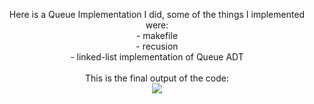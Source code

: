 <p align="center">
  Here is a Queue Implementation I did, some of the things I implemented were:
  <br>
  - makefile 
  <br>
  - recusion 
  <br>
  - linked-list implementation of Queue ADT 
  <br>
  <br>
  This is the final output of the code:
  <br>
  <img src="final.png">
</p>
